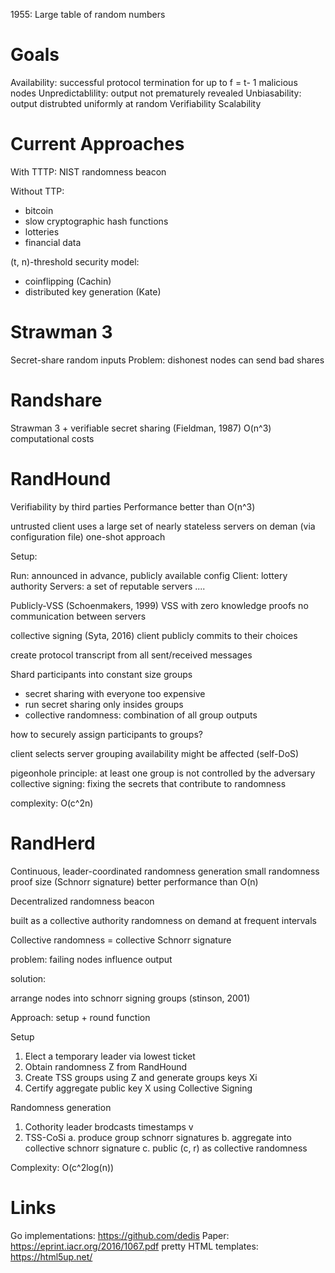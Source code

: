 1955: Large table of random numbers

Goals
======

Availability: successful protocol termination for up to f = t- 1 malicious nodes
Unpredictablility: output not prematurely revealed
Unbiasability: output distrubted uniformly at random
Verifiability
Scalability

Current Approaches
================

With TTTP: NIST randomness beacon

Without TTP:

- bitcoin
- slow cryptographic hash functions
- lotteries
- financial data

(t, n)-threshold security model:

- coinflipping (Cachin)
- distributed key generation (Kate)

Strawman 3
=========

Secret-share random inputs
Problem: dishonest nodes can send bad shares

Randshare
========

Strawman 3 + verifiable secret sharing (Fieldman, 1987)
O(n^3) computational costs

RandHound
=========

Verifiability by third parties
Performance better than O(n^3)

untrusted client uses a large set of nearly stateless servers
on deman (via configuration file)
one-shot approach

Setup:

Run: announced in advance, publicly available config
Client: lottery authority
Servers: a set of reputable servers
....

Publicly-VSS (Schoenmakers, 1999)
VSS with zero knowledge proofs
no communication between servers

collective signing (Syta, 2016)
client publicly commits to their choices

create protocol transcript from all sent/received messages

Shard participants into constant size groups
- secret sharing with everyone too expensive
- run secret sharing only insides groups
- collective randomness: combination of all group outputs

how to securely assign participants to groups?

client selects server grouping
availability might be affected (self-DoS)

pigeonhole principle: at least one group is not controlled by the adversary
collective signing: fixing the secrets that contribute to randomness

complexity: O(c^2n)

RandHerd
=======

Continuous, leader-coordinated randomness generation
small randomness proof size (Schnorr signature)
better performance than O(n)

Decentralized randomness beacon

built as a collective authority
randomness on demand at frequent intervals

Collective randomness = collective Schnorr signature

problem: failing nodes influence output

solution:

arrange nodes into schnorr signing groups (stinson, 2001)

Approach: setup + round function

Setup

1. Elect a temporary leader via lowest ticket
2. Obtain randomness Z from RandHound
3. Create TSS groups using Z and generate groups keys Xi
4. Certify aggregate public key X using Collective Signing

Randomness generation

1. Cothority leader brodcasts timestamps v
2. TSS-CoSi
    a. produce group schnorr signatures
    b. aggregate into collective schnorr signature
    c. public (c, r) as collective randomness

Complexity: O(c^2log(n))

Links
=====
Go implementations: https://github.com/dedis
Paper: https://eprint.iacr.org/2016/1067.pdf
pretty HTML templates: https://html5up.net/
